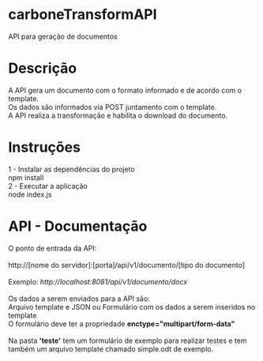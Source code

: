 # carboneTransformAPI
API para geração de documentos

# Descrição
A API gera um documento com o formato informado e de acordo com o template. 
<br> Os dados são informados via POST juntamento com o template.
<br> A API realiza a transformação e habilita o download do documento.

# Instruções
1 - Instalar as dependências do projeto
<br> npm install
<br> 2 - Executar a aplicação
<br> node index.js

# API - Documentação
O ponto de entrada da API:
<br>
<br> http://[nome do servidor]:[porta]/api/v1/documento/[tipo do documento]
<br>
<br> Exemplo: <span style="font-style:italic"> http://localhost:8081/api/v1/documento/docx </span>
<br>
<br> Os dados a serem enviados para a API são:
<br> Arquivo template e JSON ou Formulário com os dados a serem inseridos no template
<br> O formulário deve ter a propriedade <b>enctype="multipart/form-data"</b>
<br>
<br> Na pasta <b>'teste'</b> tem um formulário de exemplo para realizar testes e tem também um arquivo template chamado simple.odt de exemplo.